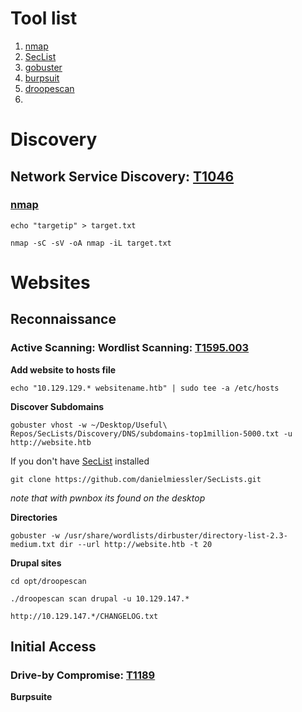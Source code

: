 # Tool list
1. [nmap](https://www.kali.org/tools/nmap/)
2. [SecList](https://www.kali.org/tools/seclists/)
3. [gobuster](https://www.kali.org/tools/gobuster/)
4. [burpsuit](https://www.kali.org/tools/burpsuite/)
5. [droopescan]()
6. 


# Discovery
## Network Service Discovery: [T1046](https://attack.mitre.org/techniques/T1046/)


### [nmap](https://github.com/Johan-p/nmap-cheatsheet)

`echo "targetip" > target.txt`

`nmap -sC -sV -oA nmap -iL target.txt`

# Websites
## Reconnaissance
### Active Scanning: Wordlist Scanning: [T1595.003](https://attack.mitre.org/techniques/T1595/003/) 

**Add website to hosts file**

`echo "10.129.129.* websitename.htb" | sudo tee -a /etc/hosts`

**Discover Subdomains**

`gobuster vhost -w ~/Desktop/Useful\ Repos/SecLists/Discovery/DNS/subdomains-top1million-5000.txt -u http://website.htb`

If you don't have [SecList](https://www.kali.org/tools/seclists/) installed

`git clone https://github.com/danielmiessler/SecLists.git`
 
 *note that with pwnbox its found on the desktop*

**Directories**

`gobuster -w /usr/share/wordlists/dirbuster/directory-list-2.3-medium.txt dir --url http://website.htb -t 20`

**Drupal sites**
 
`cd opt/droopescan`

`./droopescan scan drupal -u 10.129.147.*`

`http://10.129.147.*/CHANGELOG.txt`

## Initial Access
###  Drive-by Compromise: [T1189](https://attack.mitre.org/techniques/T1189/) 

**Burpsuite**



